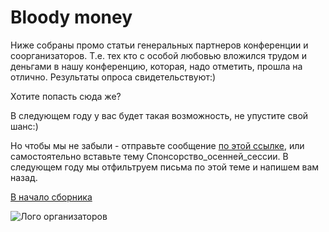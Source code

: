 # Bloody money

Ниже собраны промо статьи генеральных партнеров конференции и соорганизаторов. Т.е. тех кто с особой любовью вложился трудом и деньгами в нашу конференцию, которая, надо отметить, прошла на отлично. Результаты опроса свидетельствуют:)

Хотите попасть сюда же?

В следующем году у вас будет такая возможность, не упустите свой шанс:)

Но чтобы мы не забыли - отправьте сообщение <a href="mailto:info@sem-in-russia.ru?subject=Спонсорство_осенней_сессии">по этой ссылке</a>, или самостоятельно вставьте тему Спонсорство\_осенней\_сессии. В следующем году мы отфильтруем письма по этой теме и напишем вам назад.

[В начало сборника](http://sem-in-russia.ru)

![Лого организаторов](http://dl.getdropbox.com/u/390630/for-book.png)
